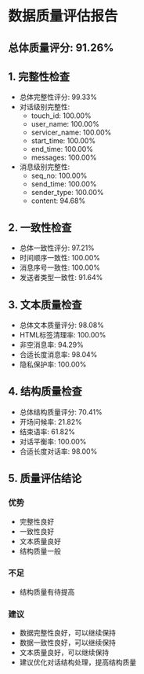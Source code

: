 # 数据质量评估报告

## 总体质量评分: 91.26%

## 1. 完整性检查
- 总体完整性评分: 99.33%
- 对话级别完整性:
  - touch_id: 100.00%
  - user_name: 100.00%
  - servicer_name: 100.00%
  - start_time: 100.00%
  - end_time: 100.00%
  - messages: 100.00%
- 消息级别完整性:
  - seq_no: 100.00%
  - send_time: 100.00%
  - sender_type: 100.00%
  - content: 94.68%

## 2. 一致性检查
- 总体一致性评分: 97.21%
- 时间顺序一致性: 100.00%
- 消息序号一致性: 100.00%
- 发送者类型一致性: 91.64%

## 3. 文本质量检查
- 总体文本质量评分: 98.08%
- HTML标签清理率: 100.00%
- 非空消息率: 94.29%
- 合适长度消息率: 98.04%
- 隐私保护率: 100.00%

## 4. 结构质量检查
- 总体结构质量评分: 70.41%
- 开场问候率: 21.82%
- 结束语率: 61.82%
- 对话平衡率: 100.00%
- 合适长度对话率: 98.00%

## 5. 质量评估结论

### 优势
- 完整性良好
- 一致性良好
- 文本质量良好
- 结构质量一般

### 不足



- 结构质量有待提高

### 建议
- 数据完整性良好，可以继续保持
- 数据一致性良好，可以继续保持
- 文本质量良好，可以继续保持
- 建议优化对话结构处理，提高结构质量
